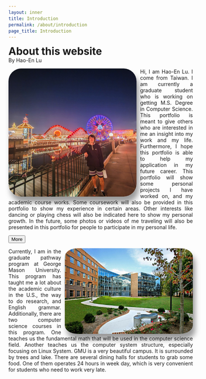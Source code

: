 ```yaml
---
layout: inner
title: Introduction
permalink: /about/introduction
page_title: Introduction
---
```

<head>
    <link rel="stylesheet" href="{{ "/css/article.css" | prepend: site.baseurl }}">
</head>

<style>
.content-wrapper {
    align-item:center;
}

.content-wrapper img {
    border-radius:10%; 
    max-width: 350px; 
    max-height:350px;
    box-shadow: 6px 15px 15px rgba(0, 0, 0, .4);;
}

.content-wrapper p {
    text-align:justify;
}

#photo-right {
    float:right;
    margin-left: 10px;
}


#photo-left {
    float:left;
    margin-right: 10px;
}

</style>


<div class="article">

<h1 style=" margin-top:0px;">About this website</h1>
<div class="author" style="margin-top:-20px"><span> By Hao-En Lu </span></div>
<div class="content-wrapper">
    <img src="/img/others/intro-photo-revised.jpg" id="photo-left" >
    <p> 
        Hi, I am Hao-En Lu. I come from Taiwan. I am currently a graduate student who is working on getting M.S. Degree in Computer Science. This portfolio is meant to give others who are interested in me an insight into my work and my life. Furthermore, I hope this portfolio is able to help my application in my future career. This portfolio will show some personal projects I have worked on, and my academic course works. Some coursework will also be provided in this portfolio to show my experience in certain areas. Other interests like dancing or playing chess will also be indicated here to show my personal growth. In the future, some photos or videos of me traveling will also be presented in this portfolio for people to participate in my personal life.
    </p>
</div>
<div class="line"><button class="read-more" data-toggle="collapse" data-target="#more"> More </button></div>

<div id="more" class="collapse">
<div class="content-wrapper">
    <img src="/img/others/gmu_photo.jpg" id="photo-right">
    <p>
        Currently, I am in the graduate pathway program at George Mason University. This program has taught me a lot about the academic culture in the U.S., the way to do research, and English grammar. Additionally, there are two computer science courses in this program. One teaches us the fundamental math that will be used in the computer science field. Another teaches us the computer system structure, especially focusing on Linux System. GMU is a very beautiful campus. It is surrounded by trees and lake. There are several dining halls for students to grab some food. One of them operates 24 hours in week day, which is very convenient for students who need to work very late.
    </p>
</div>
</div>

</div>



